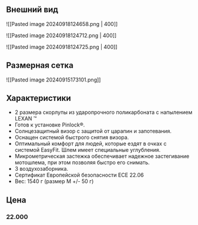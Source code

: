 ## Внешний вид

![[Pasted image 20240918124658.png | 400]]

![[Pasted image 20240918124712.png | 400]]

![[Pasted image 20240918124725.png | 400]]

## Размерная сетка

![[Pasted image 20240915173101.png]]

## Характеристики

- 2 размера скорлупы из ударопрочного поликарбоната с напылением LEXAN ™
- Готов к установке Pinlock®.
- Солнцезащитный визор с защитой от царапин и запотевания.
- Оснащен системой быстрого снятия визора.
- Оптимальный комфорт для людей, которые ездят в очках с системой EasyFit. Шлем имеет специальные углубления.
- Микрометрическая застежка обеспечивает надежное застегивание мотошлема, при этом позволяя быстро его снимать.
- 3 воздухозаборника.
- Cертификат Европейской безопасности ECE 22.06
- Вес: 1540 г (размер М +/- 50 г)

## Цена
### 22.000